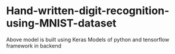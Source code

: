 # Hand-written-digit-recognition-using-MNIST-dataset

Above model is built using Keras Models of python and tensorflow framework in backend
